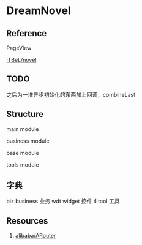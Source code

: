 # DreamNovel

## Reference

PageView

[lTBeL/novel](https://github.com/lTBeL/novel)

## TODO

之后为一堆异步初始化的东西加上回调，combineLast

## Structure

main module

business module

base module

tools module

## 字典

biz  business 业务
wdt widget 控件
tl tool 工具

## Resources

1. [alibaba/ARouter](https://github.com/alibaba/ARouter)